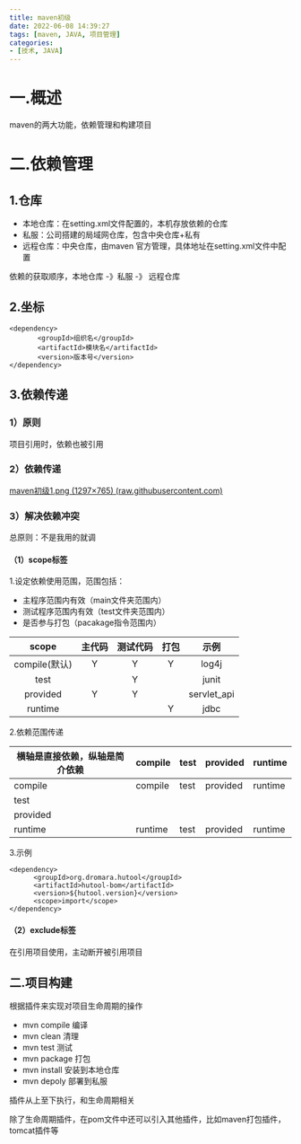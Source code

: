 ```yaml
---
title: maven初级
date: 2022-06-08 14:39:27
tags: [maven, JAVA, 项目管理]
categories:
- [技术, JAVA]
---
```


# 一.概述

maven的两大功能，依赖管理和构建项目



# 二.依赖管理

## 1.仓库

- 本地仓库：在setting.xml文件配置的，本机存放依赖的仓库
- 私服：公司搭建的局域网仓库，包含中央仓库+私有
- 远程仓库：中央仓库，由maven 官方管理，具体地址在setting.xml文件中配置

依赖的获取顺序，本地仓库 -》私服 -》 远程仓库

## 2.坐标

```
<dependency>
       <groupId>组织名</groupId>
       <artifactId>模块名</artifactId>
       <version>版本号</version>
</dependency>
```

## 3.依赖传递

### 1）原则

项目引用时，依赖也被引用

### 2）依赖传递

[maven初级1.png (1297×765) (raw.githubusercontent.com)](https://raw.githubusercontent.com/liujing23/FigureBed/main/blog/img/maven初级1.png)



### 3）解决依赖冲突

总原则：不是我用的就调

#### （1）scope标签

1.设定依赖使用范围，范围包括：

- 主程序范围内有效（main文件夹范围内）
- 测试程序范围内有效（test文件夹范围内）
- 是否参与打包（pacakage指令范围内）

|     scope     | 主代码 | 测试代码 | 打包 |    示例     |
| :-----------: | :----: | :------: | :--: | :---------: |
| compile(默认) |   Y    |    Y     |  Y   |    log4j    |
|     test      |        |    Y     |      |    junit    |
|   provided    |   Y    |    Y     |      | servlet_api |
|    runtime    |        |          |  Y   |    jdbc     |

2.依赖范围传递

| 横轴是直接依赖，纵轴是简介依赖 | compile | test | provided | runtime |
| ------------------------------ | ------- | ---- | -------- | ------- |
| compile                        | compile | test | provided | runtime |
| test                           |         |      |          |         |
| provided                       |         |      |          |         |
| runtime                        | runtime | test | provided | runtime |

3.示例

```
<dependency>
      <groupId>org.dromara.hutool</groupId>
      <artifactId>hutool-bom</artifactId>
      <version>${hutool.version}</version>
      <scope>import</scope>
</dependency>
```

#### （2）exclude标签

在引用项目使用，主动断开被引用项目

## 二.项目构建

根据插件来实现对项目生命周期的操作

- mvn compile 编译
- mvn clean 清理
- mvn test 测试
- mvn package 打包
- mvn install 安装到本地仓库
- mvn depoly 部署到私服

插件从上至下执行，和生命周期相关

除了生命周期插件，在pom文件中还可以引入其他插件，比如maven打包插件，tomcat插件等
